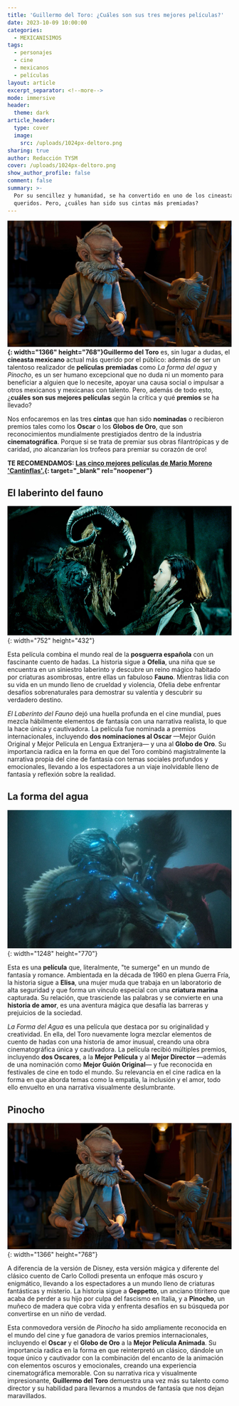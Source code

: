 ```yaml
---
title: 'Guillermo del Toro: ¿Cuáles son sus tres mejores películas?'
date: 2023-10-09 10:00:00
categories:
  - MEXICANISIMOS
tags:
  - personajes
  - cine
  - mexicanos
  - películas
layout: article
excerpt_separator: <!--more-->
mode: immersive
header:
  theme: dark
article_header:
  type: cover
  image:
    src: /uploads/1024px-deltoro.png
sharing: true
author: Redacción TYSM
cover: /uploads/1024px-deltoro.png
show_author_profile: false
comment: false
summary: >-
  Por su sencillez y humanidad, se ha convertido en uno de los cineastas más
  queridos. Pero, ¿cuáles han sido sus cintas más premiadas?
---
```

**![](/uploads/pinocho1366-2000.jpeg){: width="1366" height="768"}Guillermo del Toro** es, sin lugar a dudas, el **cineasta mexicano** actual más querido por el público: además de ser un talentoso realizador de **películas** **premiadas** como *La forma del agua* y *Pinocho*, es un ser humano excepcional que no duda ni un momento para beneficiar a alguien que lo necesite, apoyar una causa social o impulsar a otros mexicanos y mexicanas con talento. Pero, además de todo esto, ¿**cuáles son sus mejores películas** según la crítica y qué **premios** se ha llevado?

Nos enfocaremos en las tres **cintas** que han sido **nominadas** o recibieron premios tales como los **Oscar** o los **Globos de Oro**, que son reconocimientos mundialmente prestigiados dentro de la industria **cinematográfica**. Porque si se trata de premiar sus obras filantrópicas y de caridad, ¡no alcanzarían los trofeos para premiar su corazón de oro!

**TE RECOMENDAMOS: [Las cinco mejores películas de Mario Moreno 'Cantinflas'.](https://blog.tonoysumariachi.com/mexicanisimos/2022/09/26/las-cinco-mejores-peliculas-de-mario-moreno-cantinflas.html){: target="_blank" rel="noopener"}**

## El laberinto del fauno

![](/uploads/el-laberinto-del-fauno-2006-dir-guillermo-del-toro.jpg){: width="752" height="432"}

Esta película combina el mundo real de la **posguerra española** con un fascinante cuento de hadas. La historia sigue a **Ofelia**, una niña que se encuentra en un siniestro laberinto y descubre un reino mágico habitado por criaturas asombrosas, entre ellas un fabuloso **Fauno**. Mientras lidia con su vida en un mundo lleno de crueldad y violencia, Ofelia debe enfrentar desafíos sobrenaturales para demostrar su valentía y descubrir su verdadero destino.

*El Laberinto del Fauno* dejó una huella profunda en el cine mundial, pues mezcla hábilmente elementos de fantasía con una narrativa realista, lo que la hace única y cautivadora. La película fue nominada a premios internacionales, incluyendo **dos nominaciones al Oscar** —Mejor Guión Original y Mejor Película en Lengua Extranjera— y una al **Globo de Oro**. Su importancia radica en la forma en que del Toro combinó magistralmente la narrativa propia del cine de fantasía con temas sociales profundos y emocionales, llevando a los espectadores a un viaje inolvidable lleno de fantasía y reflexión sobre la realidad.

## La forma del agua

![](/uploads/forma-agua-pelicula-r0e1smdvddcbgcp18naqdeo-1248x770-las-provincias.png){: width="1248" height="770"}

Esta es una **película** que, literalmente, "te sumerge" en un mundo de fantasía y romance. Ambientada en la década de 1960 en plena Guerra Fría, la historia sigue a **Elisa**, una mujer muda que trabaja en un laboratorio de alta seguridad y que forma un vínculo especial con una **criatura marina** capturada. Su relación, que trasciende las palabras y se convierte en una **historia de amor**, es una aventura mágica que desafía las barreras y prejuicios de la sociedad.

*La Forma del Agua* es una película que destaca por su originalidad y creatividad. En ella, del Toro nuevamente logra mezclar elementos de cuento de hadas con una historia de amor inusual, creando una obra cinematográfica única y cautivadora. La película recibió múltiples premios, incluyendo **dos Oscares**, a la **Mejor Película** y al **Mejor Director** —además de una nominación como **Mejor Guión Original**— y fue reconocida en festivales de cine en todo el mundo. Su relevancia en el cine radica en la forma en que aborda temas como la empatía, la inclusión y el amor, todo ello envuelto en una narrativa visualmente deslumbrante.

## Pinocho

![](/uploads/pinocho1366-2000.jpeg){: width="1366" height="768"}

A diferencia de la versión de Disney, esta versión mágica y diferente del clásico cuento de Carlo Collodi presenta un enfoque más oscuro y enigmático, llevando a los espectadores a un mundo lleno de criaturas fantásticas y misterio. La historia sigue a **Geppetto**, un anciano titiritero que acaba de perder a su hijo por culpa del fascismo en Italia, y a **Pinocho**, un muñeco de madera que cobra vida y enfrenta desafíos en su búsqueda por convertirse en un niño de verdad.

Esta conmovedora versión de *Pinocho* ha sido ampliamente reconocida en el mundo del cine y fue ganadora de varios premios internacionales, incluyendo el **Oscar** y el **Globo de Oro** a la **Mejor Película Animada**. Su importancia radica en la forma en que reinterpretó un clásico, dándole un toque único y cautivador con la combinación del encanto de la animación con elementos oscuros y emocionales, creando una experiencia cinematográfica memorable. Con su narrativa rica y visualmente impresionante, **Guillermo del Toro** demuestra una vez más su talento como director y su habilidad para llevarnos a mundos de fantasía que nos dejan maravillados.